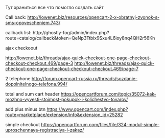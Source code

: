 Тут храниться все что помогло создать сайт 


Call back:
http://lowenet.biz/resources/opencart-2-x-obratnyj-zvonok-s-sms-opovescheniem.743/



callback list:
http://ghostly-fog/admin/index.php?route=catalog/callback&token=QeNp3Ttbix9Sxu4L6ioy8nq4QH2r56Kh

ajax checkoout 

http://lowenet.biz/threads/ajax-quick-checkout-one-page-checkout-checkout-checkout.469/page-3
http://lowenet.biz/threads/ajax-quick-checkout-one-page-checkout-checkout-checkout.469/page-7

2 telephone
http://forum.opencart-russia.ru/threads/sozdanie-dopolnitelnogo-telefona.994/


total and sum cart header
https://opencartforum.com/topic/35072-kak-mozhno-vyvesti-stoimost-pokupok-i-kolichestvo-tovarov/


add plus minus btn 
https://www.opencart.com/index.php?route=marketplace/extension/info&extension_id=25282


simple checkout
https://opencartforum.com/files/file/324-modul-simple-uproschennaya-registraciya-i-zakaz/